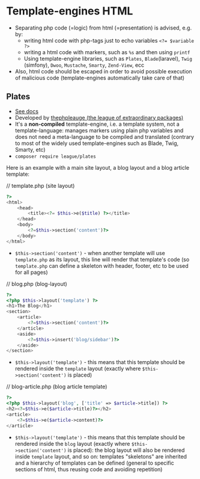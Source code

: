 # Template-engines HTML

* Separating php code (=logic) from html (=presentation) is advised, e.g. by:
  *  writing html code with php-tags just to echo variables `<?= $variable ?>`
  *  writing a html code with markers, such as `%s` and then using `printf`
  *  Using template-engine libraries, such as `Plates`, `Blade`(laravel), `Twig` (simfony), `Dwoo`, `Mustache`, `Smarty`, `Zend-View`, ecc
* Also, html code should be escaped in order to avoid possible execution of malicious code (template-engines automatically take care of that)

## Plates

* [See docs](http://platesphp.com/)
* Developed by [thephpleauge (the league of extraordinary packages)](https://thephpleague.com/)
* It's a __non-compiled__ template-engine, i.e. a template system, not a template-language: manages markers using plain php variables and does not need a meta-language to be compiled and translated (contrary to most of the widely used template-engines such as Blade, Twig, Smarty, etc)
* `composer require league/plates`

Here is an example with a main site layout, a blog layout and a blog article template: 

// template.php (site layout)
```php
?>
<html>
    <head>
        <title><?= $this->e($title) ?></title>
    </head>
    <body>
        <?=$this->section('content')?>
    </body>
</html>
```

* `$this->section('content')` - when another template will use `template.php` as its layout, this line will render that template's code (so `template.php` can define a skeleton with header, footer, etc to be used for all pages)

// blog.php  (blog-layout)
```php
?>
<?php $this->layout('template') ?>
<h1>The Blog</h1>
<section>
    <article>
        <?=$this->section('content')?>
    </article>
    <aside>
        <?=$this->insert('blog/sidebar')?>
    </aside>
</section>
```

* `$this->layout('template')` - this means that this template should be rendered inside the `template` layout (exactly where `$this->section('content')` is placed)

// blog-article.php (blog article template)
```php 
?>
<?php $this->layout('blog', ['title' => $article->title]) ?>
<h2><?=$this->e($article->title)?></h2>
<article>
    <?=$this->e($article->content)?>
</article>
```

* `$this->layout('template')` - this means that this template should be rendered inside the `blog` layout (exactly where `$this->section('content')` is placed): the blog layout will also be rendered inside `template` layout, and so on: templates "skeletons" are inherited and a hierarchy of templates can be defined (general to specific sections of html, thus reusing code and avoiding repetition) 
